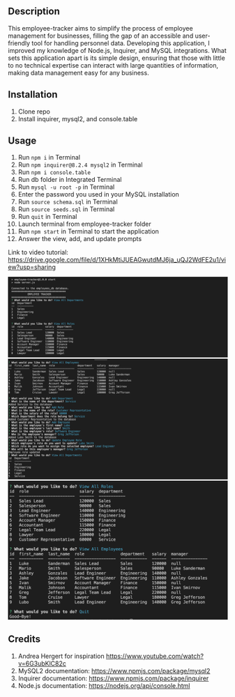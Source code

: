 ## Description

This employee-tracker aims to simplify the process of employee management for businesses, filling the gap of an accessible and user-friendly tool for handling personnel data. Developing this application, I improved my knowledge of Node.js, Inquirer, and MySQL integrations. What sets this application apart is its simple design, ensuring that those with little to no technical expertise can interact with large quantities of information, making data management easy for any business.

## Installation

1. Clone repo
2. Install inquirer, mysql2, and console.table

## Usage
1. Run `npm i` in Terminal
2. Run `npm inquirer@8.2.4 mysql2` in Terminal
3. Run `npm i console.table`
4. Run db folder in Integrated Terminal 
5. Run `mysql -u root -p` in Terminal
6. Enter the password you used in your MySQL installation
7. Run `source schema.sql` in Terminal 
8. Run `source seeds.sql` in Terminal
9. Run `quit` in Terminal
10. Launch terminal from employee-tracker folder
11. Run `npm start` in Terminal to start the application
12. Answer the view, add, and update prompts

Link to video tutorial: https://drive.google.com/file/d/1XHkMtiJUEAGwutdMJ6ja_uQJ2WdFE2u1/view?usp=sharing

![alt text](assets/img/screenshot1.png)
![alt text](assets/img/screenshot2.png)
![alt text](assets/img/screenshot3.png)

## Credits

1. Andrea Hergert for inspiration https://www.youtube.com/watch?v=6G3ubKlC82c
2. MySQL2 documentation: https://www.npmjs.com/package/mysql2
3. Inquirer documentation: https://www.npmjs.com/package/inquirer
4. Node.js documentation: https://nodejs.org/api/console.html
